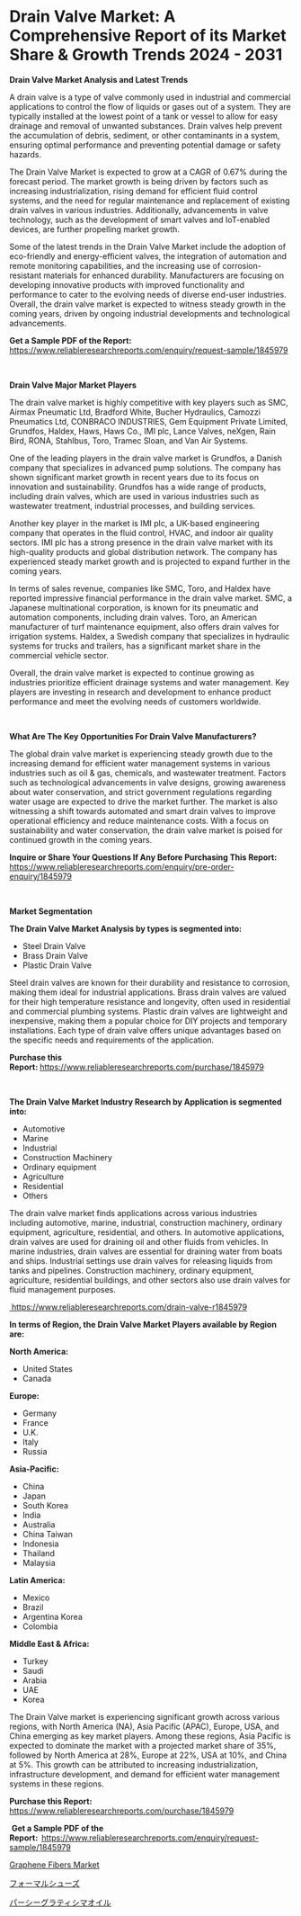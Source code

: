 <p><h1>Drain Valve Market: A Comprehensive Report of its Market Share & Growth Trends 2024 - 2031</h1></p><p><strong>Drain Valve Market Analysis and Latest Trends</strong></p>
<p><p>A drain valve is a type of valve commonly used in industrial and commercial applications to control the flow of liquids or gases out of a system. They are typically installed at the lowest point of a tank or vessel to allow for easy drainage and removal of unwanted substances. Drain valves help prevent the accumulation of debris, sediment, or other contaminants in a system, ensuring optimal performance and preventing potential damage or safety hazards.</p><p>The Drain Valve Market is expected to grow at a CAGR of 0.67% during the forecast period. The market growth is being driven by factors such as increasing industrialization, rising demand for efficient fluid control systems, and the need for regular maintenance and replacement of existing drain valves in various industries. Additionally, advancements in valve technology, such as the development of smart valves and IoT-enabled devices, are further propelling market growth.</p><p>Some of the latest trends in the Drain Valve Market include the adoption of eco-friendly and energy-efficient valves, the integration of automation and remote monitoring capabilities, and the increasing use of corrosion-resistant materials for enhanced durability. Manufacturers are focusing on developing innovative products with improved functionality and performance to cater to the evolving needs of diverse end-user industries. Overall, the drain valve market is expected to witness steady growth in the coming years, driven by ongoing industrial developments and technological advancements.</p></p>
<p><strong>Get a Sample PDF of the Report:&nbsp;</strong> <a href="https://www.reliableresearchreports.com/enquiry/request-sample/1845979">https://www.reliableresearchreports.com/enquiry/request-sample/1845979</a></p>
<p>&nbsp;</p>
<p><strong>Drain Valve Major Market Players</strong></p>
<p><p>The drain valve market is highly competitive with key players such as SMC, Airmax Pneumatic Ltd, Bradford White, Bucher Hydraulics, Camozzi Pneumatics Ltd, CONBRACO INDUSTRIES, Gem Equipment Private Limited, Grundfos, Haldex, Haws, Haws Co., IMI plc, Lance Valves, neXgen, Rain Bird, RONA, Stahlbus, Toro, Tramec Sloan, and Van Air Systems.</p><p>One of the leading players in the drain valve market is Grundfos, a Danish company that specializes in advanced pump solutions. The company has shown significant market growth in recent years due to its focus on innovation and sustainability. Grundfos has a wide range of products, including drain valves, which are used in various industries such as wastewater treatment, industrial processes, and building services.</p><p>Another key player in the market is IMI plc, a UK-based engineering company that operates in the fluid control, HVAC, and indoor air quality sectors. IMI plc has a strong presence in the drain valve market with its high-quality products and global distribution network. The company has experienced steady market growth and is projected to expand further in the coming years.</p><p>In terms of sales revenue, companies like SMC, Toro, and Haldex have reported impressive financial performance in the drain valve market. SMC, a Japanese multinational corporation, is known for its pneumatic and automation components, including drain valves. Toro, an American manufacturer of turf maintenance equipment, also offers drain valves for irrigation systems. Haldex, a Swedish company that specializes in hydraulic systems for trucks and trailers, has a significant market share in the commercial vehicle sector.</p><p>Overall, the drain valve market is expected to continue growing as industries prioritize efficient drainage systems and water management. Key players are investing in research and development to enhance product performance and meet the evolving needs of customers worldwide.</p></p>
<p>&nbsp;</p>
<p><strong>What Are The Key Opportunities For Drain Valve Manufacturers?</strong></p>
<p><p>The global drain valve market is experiencing steady growth due to the increasing demand for efficient water management systems in various industries such as oil & gas, chemicals, and wastewater treatment. Factors such as technological advancements in valve designs, growing awareness about water conservation, and strict government regulations regarding water usage are expected to drive the market further. The market is also witnessing a shift towards automated and smart drain valves to improve operational efficiency and reduce maintenance costs. With a focus on sustainability and water conservation, the drain valve market is poised for continued growth in the coming years.</p></p>
<p><strong>Inquire or Share Your Questions If Any Before Purchasing This Report:</strong> <a href="https://www.reliableresearchreports.com/enquiry/pre-order-enquiry/1845979">https://www.reliableresearchreports.com/enquiry/pre-order-enquiry/1845979</a></p>
<p>&nbsp;</p>
<p><strong>Market Segmentation</strong></p>
<p><strong>The Drain Valve Market Analysis by types is segmented into:</strong></p>
<p><ul><li>Steel Drain Valve</li><li>Brass Drain Valve</li><li>Plastic Drain Valve</li></ul></p>
<p><p>Steel drain valves are known for their durability and resistance to corrosion, making them ideal for industrial applications. Brass drain valves are valued for their high temperature resistance and longevity, often used in residential and commercial plumbing systems. Plastic drain valves are lightweight and inexpensive, making them a popular choice for DIY projects and temporary installations. Each type of drain valve offers unique advantages based on the specific needs and requirements of the application.</p></p>
<p><strong>Purchase this Report:&nbsp;</strong><a href="https://www.reliableresearchreports.com/purchase/1845979">https://www.reliableresearchreports.com/purchase/1845979</a></p>
<p>&nbsp;</p>
<p><strong>The Drain Valve Market Industry Research by Application is segmented into:</strong></p>
<p><ul><li>Automotive</li><li>Marine</li><li>Industrial</li><li>Construction Machinery</li><li>Ordinary equipment</li><li>Agriculture</li><li>Residential</li><li>Others</li></ul></p>
<p><p>The drain valve market finds applications across various industries including automotive, marine, industrial, construction machinery, ordinary equipment, agriculture, residential, and others. In automotive applications, drain valves are used for draining oil and other fluids from vehicles. In marine industries, drain valves are essential for draining water from boats and ships. Industrial settings use drain valves for releasing liquids from tanks and pipelines. Construction machinery, ordinary equipment, agriculture, residential buildings, and other sectors also use drain valves for fluid management purposes.</p></p>
<p><a href="https://www.reliableresearchreports.com/drain-valve-r1845979">&nbsp;https://www.reliableresearchreports.com/drain-valve-r1845979</a></p>
<p><strong>In terms of Region, the Drain Valve Market Players available by Region are:</strong></p>
<p>
    <p> <strong> North America: </strong>
        <ul>
            <li>United States</li>
            <li>Canada</li>
        </ul>
        </p> 
    <p> <strong> Europe: </strong>
        <ul>
            <li>Germany</li>
            <li>France</li>
            <li>U.K.</li>
            <li>Italy</li>
            <li>Russia</li>
        </ul>
        </p> 
    <p> <strong> Asia-Pacific: </strong>
        <ul>
            <li>China</li>
            <li>Japan</li>
            <li>South Korea</li>
            <li>India</li>
            <li>Australia</li>
            <li>China Taiwan</li>
            <li>Indonesia</li>
            <li>Thailand</li>
            <li>Malaysia</li>
        </ul>
        </p> 
    <p> <strong> Latin America: </strong>
        <ul>
            <li>Mexico</li>
            <li>Brazil</li>
            <li>Argentina Korea</li>
            <li>Colombia</li>
        </ul>
        </p> 
    <p> <strong> Middle East & Africa: </strong>
        <ul>
            <li>Turkey</li>
            <li>Saudi</li>
            <li>Arabia</li>
            <li>UAE</li>
            <li>Korea</li>
        </ul>
    </p>
    </p>
<p><p>The Drain Valve market is experiencing significant growth across various regions, with North America (NA), Asia Pacific (APAC), Europe, USA, and China emerging as key market players. Among these regions, Asia Pacific is expected to dominate the market with a projected market share of 35%, followed by North America at 28%, Europe at 22%, USA at 10%, and China at 5%. This growth can be attributed to increasing industrialization, infrastructure development, and demand for efficient water management systems in these regions.</p></p>
<p><strong>Purchase this Report: </strong><a href="https://www.reliableresearchreports.com/purchase/1845979">https://www.reliableresearchreports.com/purchase/1845979</a></p>
<p>&nbsp;<strong>Get a Sample PDF of the Report:&nbsp;&nbsp;</strong><a href="https://www.reliableresearchreports.com/enquiry/request-sample/1845979">https://www.reliableresearchreports.com/enquiry/request-sample/1845979</a></p>
<p><strong></strong></p>
<p><p><a href="https://metal-farmhouse-e95.notion.site/Graphene-Fibers-Market-Size-Share-Trends-Analysis-Report-By-Application-Regional-Outlook-Compet-58aca8f3fe964d03aeb95230f2dcf9f1">Graphene Fibers Market</a></p><p><a href="https://github.com/RodHoppe07/Market-Research-Report-List-1/blob/main/183172221397.md">フォーマルシューズ</a></p><p><a href="https://github.com/laurenreichert/Market-Research-Report-List-1/blob/main/492854321396.md">パーシーグラティシマオイル</a></p></p>